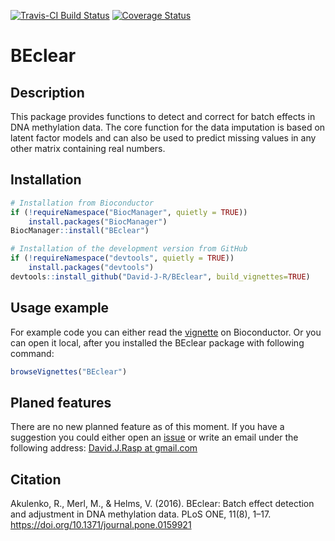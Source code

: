 [![Travis-CI Build Status](https://travis-ci.org/David-J-R/BEclear.svg?branch=master)](https://travis-ci.org/David-J-R/BEclear)
[![Coverage Status](https://img.shields.io/codecov/c/github/David-J-R/BEclear/master.svg)](https://codecov.io/github/David-J-R/BEclear?branch=master)


# BEclear

## Description

This package provides functions to detect and correct for batch effects in
DNA methylation data. The core function for the data imputation is based on 
latent factor models and can also be used to predict missing values in any other 
matrix containing real numbers.

## Installation

```r
# Installation from Bioconductor
if (!requireNamespace("BiocManager", quietly = TRUE))
    install.packages("BiocManager")
BiocManager::install("BEclear")
```

```r
# Installation of the development version from GitHub
if (!requireNamespace("devtools", quietly = TRUE))
    install.packages("devtools")
devtools::install_github("David-J-R/BEclear", build_vignettes=TRUE)
```

## Usage example

For example code you can either read the [vignette](https://bioconductor.org/packages/devel/bioc/vignettes/BEclear/inst/doc/BEclear.html) on Bioconductor. Or you can open it local, after you installed the BEclear package with following command:

```r
browseVignettes("BEclear")
```

## Planed features

There are no new planned feature as of this moment. If you have a suggestion
you could either open an [issue](https://github.com/David-J-R/BEclear/issues) or 
write an email under the following address: [David.J.Rasp at gmail.com](mailto:David.J.Rasp@gmail.com)


## Citation

Akulenko, R., Merl, M., & Helms, V. (2016). BEclear: Batch effect detection and 
adjustment in DNA methylation data. PLoS ONE, 11(8), 1–17.
https://doi.org/10.1371/journal.pone.0159921
